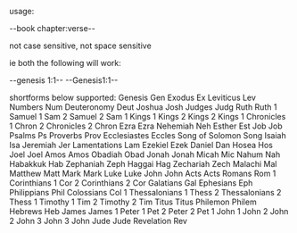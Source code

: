 usage:

--book chapter:verse--

not case sensitive, not space sensitive

ie both the following will work:

--genesis 1:1--
--Genesis1:1--


shortforms below supported:
Genesis	Gen
Exodus	Ex
Leviticus	Lev
Numbers	Num
Deuteronomy	Deut
Joshua	Josh
Judges	Judg
Ruth	Ruth
1 Samuel	1 Sam
2 Samuel	2 Sam
1 Kings	1 Kings
2 Kings	2 Kings
1 Chronicles	1 Chron
2 Chronicles	2 Chron
Ezra	Ezra
Nehemiah	Neh
Esther	Est
Job	Job
Psalms	Ps
Proverbs	Prov
Ecclesiastes	Eccles
Song of Solomon	Song
Isaiah	Isa
Jeremiah	Jer
Lamentations	Lam
Ezekiel	Ezek
Daniel	Dan
Hosea	Hos
Joel	Joel
Amos	Amos
Obadiah	Obad
Jonah	Jonah
Micah	Mic
Nahum	Nah
Habakkuk	Hab
Zephaniah	Zeph
Haggai	Hag
Zechariah	Zech
Malachi	Mal
Matthew	Matt
Mark	Mark
Luke	Luke
John	John
Acts	Acts
Romans	Rom
1 Corinthians	1 Cor
2 Corinthians	2 Cor
Galatians	Gal
Ephesians	Eph
Philippians	Phil
Colossians	Col
1 Thessalonians	1 Thess
2 Thessalonians	2 Thess
1 Timothy	1 Tim
2 Timothy	2 Tim
Titus	Titus
Philemon	Philem
Hebrews	Heb
James	James
1 Peter	1 Pet
2 Peter	2 Pet
1 John	1 John
2 John	2 John
3 John	3 John
Jude	Jude
Revelation	Rev
